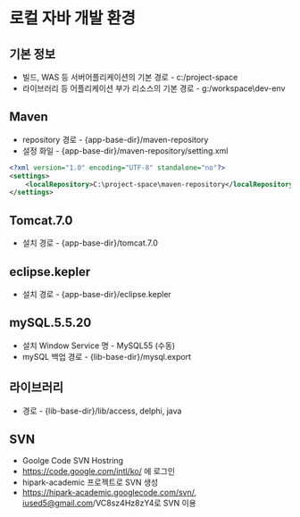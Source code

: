 # 로컬 자바 개발 환경
## 기본 정보
* 빌드, WAS 등 서버어플리케이션의 기본 경로 - c:/project-space
* 라이브러리 등 어플리케이션 부가 리소스의 기본 경로 - g:/workspace\dev-env

## Maven
* repository 경로 - {app-base-dir}/maven-repository
* 설정 화일 - {app-base-dir}/maven-repository/setting.xml
```xml
<?xml version="1.0" encoding="UTF-8" standalone="no"?>
<settings>
    <localRepository>C:\project-space\maven-repository</localRepository>
</settings>
```
## Tomcat.7.0
* 설치 경로 - {app-base-dir}/tomcat.7.0

## eclipse.kepler
* 설치 경로 - {app-base-dir}/eclipse.kepler

## mySQL.5.5.20
* 설치 Window Service 명 - MySQL55 (수동)
* mySQL 백업 경로 - {lib-base-dir}/mysql.export

## 라이브러리
* 경로 - {lib-base-dir}/lib/access, delphi, java

## SVN
* Goolge Code SVN Hostring
* https://code.google.com/intl/ko/ 에 로그인
* hipark-academic 프로젝트로 SVN 생성
* https://hipark-academic.googlecode.com/svn/, iused5@gmail.com/VC8sz4Hz8zY4로 SVN 이용
